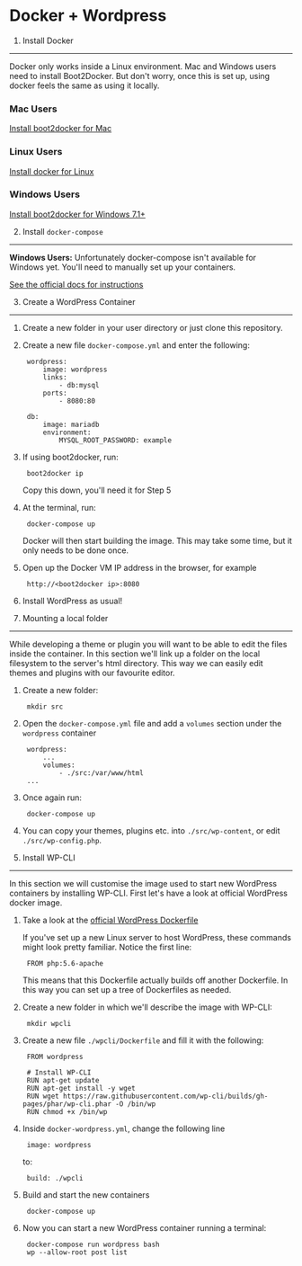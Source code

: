 Docker + Wordpress
==================

1. Install Docker
----------------------

Docker only works inside a Linux environment. Mac and Windows users need to install Boot2Docker. But don't worry, once this is set up, using docker feels the same as using it locally.

### Mac Users
[Install boot2docker for Mac](http://docs.docker.com/mac/step_one/)

### Linux Users
[Install docker for Linux](http://docs.docker.com/linux/step_one/)

### Windows Users
[Install boot2docker for Windows 7.1+](http://docs.docker.com/windows/step_one/)


2. Install `docker-compose`
---------------------------

**Windows Users:** Unfortunately docker-compose isn't available for Windows yet. You'll need to manually set up your containers.

[See the official docs for instructions](https://docs.docker.com/compose/install/)

3. Create a WordPress Container
-------------------------------

1. Create a new folder in your user directory or just clone this repository.

2. Create a new file `docker-compose.yml` and enter the following:

		wordpress:
			image: wordpress
			links:
				- db:mysql
			ports:
				- 8080:80

		db:
			image: mariadb
			environment:
				MYSQL_ROOT_PASSWORD: example

3. If using boot2docker, run:

		boot2docker ip

	Copy this down, you'll need it for Step 5

4. At the terminal, run:

		docker-compose up

	Docker will then start building the image. This may take some time, but it only needs to be done once.

5. Open up the Docker VM IP address in the browser, for example

		http://<boot2docker ip>:8080

6. Install WordPress as usual!


4. Mounting a local folder
-----------------------------------------

While developing a theme or plugin you will want to be able to edit the files inside the container. In this section we'll link up a folder on the local filesystem to the server's html directory. This way we can easily edit themes and plugins with our favourite editor.

1. Create a new folder:

		mkdir src

2. Open the `docker-compose.yml` file and add a `volumes` section under the `wordpress` container

		wordpress:
			...
			volumes:
				- ./src:/var/www/html
		...

3. Once again run:

		docker-compose up

4. You can copy your themes, plugins etc. into `./src/wp-content`, or edit `./src/wp-config.php`.


5. Install WP-CLI
-----------------

In this section we will customise the image used to start new WordPress containers by installing WP-CLI. First let's have a look at official WordPress docker image.

1. Take a look at the [official WordPress Dockerfile](https://github.com/docker-library/wordpress/blob/master/apache/Dockerfile)

	If you've set up a new Linux server to host WordPress, these commands might look pretty familiar. Notice the first line:

		FROM php:5.6-apache

	This means that this Dockerfile actually builds off another Dockerfile. In this way you can set up a tree of Dockerfiles as needed.

2. Create a new folder in which we'll describe the image with WP-CLI:

		mkdir wpcli

3. Create a new file `./wpcli/Dockerfile` and fill it with the following:

		FROM wordpress

		# Install WP-CLI
		RUN apt-get update
		RUN apt-get install -y wget
		RUN wget https://raw.githubusercontent.com/wp-cli/builds/gh-pages/phar/wp-cli.phar -O /bin/wp
		RUN chmod +x /bin/wp

4. Inside `docker-wordpress.yml`, change the following line

		image: wordpress

	to:

		build: ./wpcli

5. Build and start the new containers

		docker-compose up

6. Now you can start a new WordPress container running a terminal:

		docker-compose run wordpress bash
		wp --allow-root post list
